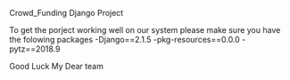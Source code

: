 Crowd_Funding Django Project

To get the porject working well on our system please make sure you have the folowing packages
	-Django==2.1.5
	-pkg-resources==0.0.0
	-pytz==2018.9

Good Luck My Dear team
